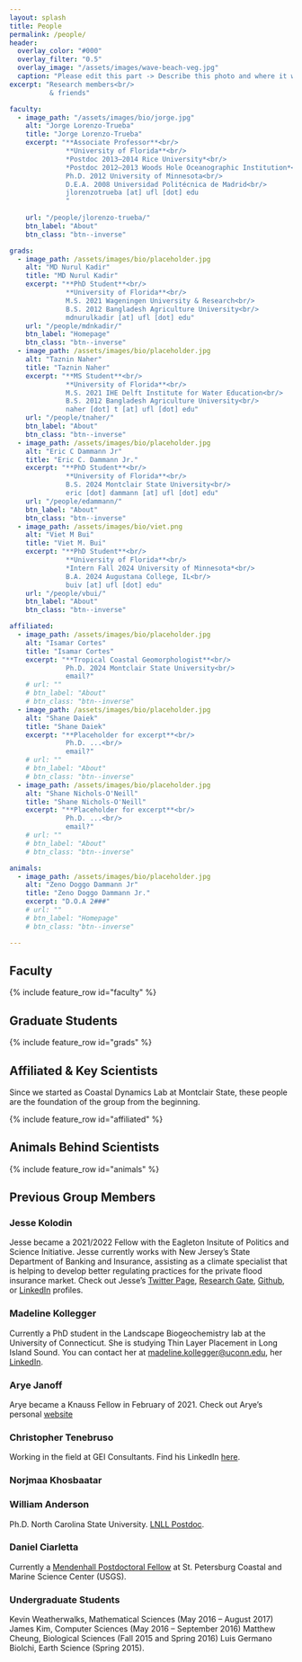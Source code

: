 ```yaml
---
layout: splash
title: People
permalink: /people/
header:
  overlay_color: "#000"
  overlay_filter: "0.5"
  overlay_image: "/assets/images/wave-beach-veg.jpg"
  caption: "Please edit this part -> Describe this photo and where it was taken *Photo: J. Smith*"
excerpt: "Research members<br/>
          & friends"

faculty:
  - image_path: "/assets/images/bio/jorge.jpg"
    alt: "Jorge Lorenzo-Trueba"
    title: "Jorge Lorenzo-Trueba"
    excerpt: "**Associate Professor**<br/>
              **University of Florida**<br/>
              *Postdoc 2013–2014 Rice University*<br/>
              *Postdoc 2012–2013 Woods Hole Oceanographic Institution*<br/>
              Ph.D. 2012 University of Minnesota<br/>
              D.E.A. 2008 Universidad Politécnica de Madrid<br/>
              jlorenzotrueba [at] ufl [dot] edu
              "
    
    url: "/people/jlorenzo-trueba/"
    btn_label: "About"
    btn_class: "btn--inverse"

grads:
  - image_path: /assets/images/bio/placeholder.jpg
    alt: "MD Nurul Kadir"
    title: "MD Nurul Kadir"
    excerpt: "**PhD Student**<br/>
              **University of Florida**<br/>
              M.S. 2021 Wageningen University & Research<br/>
              B.S. 2012 Bangladesh Agriculture University<br/>
              mdnurulkadir [at] ufl [dot] edu"
    url: "/people/mdnkadir/"
    btn_label: "Homepage"
    btn_class: "btn--inverse"
  - image_path: /assets/images/bio/placeholder.jpg
    alt: "Taznin Naher"
    title: "Taznin Naher"
    excerpt: "**MS Student**<br/>
              **University of Florida**<br/>
              M.S. 2021 IHE Delft Institute for Water Education<br/>
              B.S. 2012 Bangladesh Agriculture University<br/>
              naher [dot] t [at] ufl [dot] edu"
    url: "/people/tnaher/"
    btn_label: "About"
    btn_class: "btn--inverse"
  - image_path: /assets/images/bio/placeholder.jpg
    alt: "Eric C Dammann Jr"
    title: "Eric C. Dammann Jr."
    excerpt: "**PhD Student**<br/>
              **University of Florida**<br/>
              B.S. 2024 Montclair State University<br/>
              eric [dot] dammann [at] ufl [dot] edu"
    url: "/people/edammann/"
    btn_label: "About"
    btn_class: "btn--inverse"
  - image_path: /assets/images/bio/viet.png
    alt: "Viet M Bui"
    title: "Viet M. Bui"
    excerpt: "**PhD Student**<br/>
              **University of Florida**<br/>
              *Intern Fall 2024 University of Minnesota*<br/>
              B.A. 2024 Augustana College, IL<br/>
              buiv [at] ufl [dot] edu"
    url: "/people/vbui/"
    btn_label: "About"
    btn_class: "btn--inverse"

affiliated:
  - image_path: /assets/images/bio/placeholder.jpg
    alt: "Isamar Cortes"
    title: "Isamar Cortes"
    excerpt: "**Tropical Coastal Geomorphologist**<br/>
              Ph.D. 2024 Montclair State University<br/>
              email?"
    # url: ""
    # btn_label: "About"
    # btn_class: "btn--inverse"
  - image_path: /assets/images/bio/placeholder.jpg
    alt: "Shane Daiek"
    title: "Shane Daiek"
    excerpt: "**Placeholder for excerpt**<br/>
              Ph.D. ...<br/>
              email?"
    # url: ""
    # btn_label: "About"
    # btn_class: "btn--inverse"
  - image_path: /assets/images/bio/placeholder.jpg
    alt: "Shane Nichols-O'Neill"
    title: "Shane Nichols-O'Neill"
    excerpt: "**Placeholder for excerpt**<br/>
              Ph.D. ...<br/>
              email?"
    # url: ""
    # btn_label: "About"
    # btn_class: "btn--inverse"

animals: 
  - image_path: /assets/images/bio/placeholder.jpg
    alt: "Zeno Doggo Dammann Jr"
    title: "Zeno Doggo Dammann Jr."
    excerpt: "D.O.A 2###"
    # url: ""
    # btn_label: "Homepage"
    # btn_class: "btn--inverse"

---
```


## Faculty

{% include feature_row id="faculty" %}

## Graduate Students

{% include feature_row id="grads" %}

## Affiliated & Key Scientists
Since we started as Coastal Dynamics Lab at Montclair State, these people are the foundation of the group from the beginning.

{% include feature_row id="affiliated" %}

## Animals Behind Scientists

{% include feature_row id="animals" %}

## Previous Group Members

### Jesse Kolodin
Jesse became a 2021/2022 Fellow with the Eagleton Insitute of Politics and Science Initiative. Jesse currently works with New Jersey’s State Department of Banking and Insurance, assisting as a climate specialist that is helping to develop better regulating practices for the private flood insurance market. Check out Jesse’s [Twitter Page](https://x.com/JesseKolodin), [Research Gate](https://www.researchgate.net/profile/Jesse-Kolodin), [Github](https://github.com/KolodinJesse), or [LinkedIn](https://www.linkedin.com/in/jesse-kolodin-ph-d-06228b64/) profiles.

### Madeline Kollegger
Currently a PhD student in the Landscape Biogeochemistry lab at the University of Connecticut. She is studying Thin Layer Placement in Long Island Sound. You can contact her at madeline.kollegger@uconn.edu, her [LinkedIn](https://www.linkedin.com/in/madeline-kollegger-961a90ab/).

### Arye Janoff
Arye became a Knauss Fellow in February of 2021. Check out Arye’s personal [website](https://aryejanoff.wixsite.com/personalwebsite/)

### Christopher Tenebruso
Working in the field at GEI Consultants. Find his LinkedIn [here](https://www.linkedin.com/in/christopher-tenebruso-524922117/).

### Norjmaa Khosbaatar

### William Anderson
Ph.D. North Carolina State University. [LNLL Postdoc](https://github.com/andersonw1).

### Daniel Ciarletta
Currently a [Mendenhall Postdoctoral Fellow](https://www.usgs.gov/staff-profiles/daniel-ciarletta?qt-staff_profile_science_products=0#qt-staff_profile_science_products) at St. Petersburg Coastal and Marine Science Center (USGS).

### Undergraduate Students
Kevin Weatherwalks, Mathematical Sciences (May 2016 – August 2017)
James Kim, Computer Sciences (May 2016 – September 2016)
Matthew Cheung, Biological Sciences (Fall 2015 and Spring 2016)
Luis Germano Biolchi, Earth Science (Spring 2015).